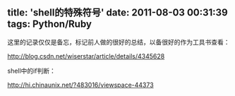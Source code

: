 title: 'shell的特殊符号'
date: 2011-08-03 00:31:39
tags: Python/Ruby
---

这里的记录仅仅是备忘，标记前人做的很好的总结，以备很好的作为工具书查看：

http://blog.csdn.net/wiserstar/article/details/4345628

shell中的if判断：

http://hi.chinaunix.net/?483016/viewspace-44373
	

	
